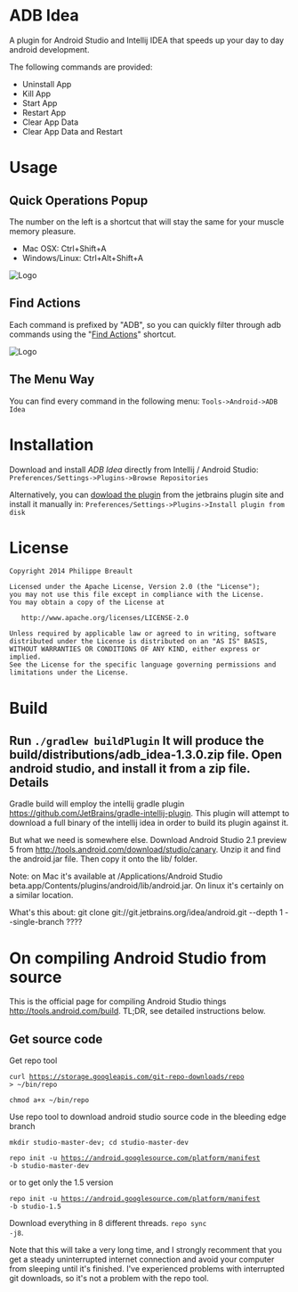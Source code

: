 ADB Idea
========

A plugin for Android Studio and Intellij IDEA that speeds up your day to day android development.

The following commands are provided:

* Uninstall App
* Kill App
* Start App
* Restart App
* Clear App Data
* Clear App Data and Restart

Usage
=====

Quick Operations Popup
-----------------

The number on the left is a shortcut that will stay the same for your muscle memory pleasure.

* Mac OSX: Ctrl+Shift+A
* Windows/Linux: Ctrl+Alt+Shift+A

![Logo](website/adb_operations_popup.png)

Find Actions
-----------------
Each command is prefixed by "ADB", so you can quickly filter through adb commands using the "[Find Actions](http://www.jetbrains.com/idea/webhelp/navigating-to-action.html)" shortcut. 

![Logo](website/find_actions.png)

The Menu Way
------------
You can find every command in the following menu:
`Tools->Android->ADB Idea` 


Installation
========

Download and install *ADB Idea* directly from Intellij / Android Studio:
`Preferences/Settings->Plugins->Browse Repositories` 

Alternatively, you can [dowload the plugin](http://plugins.jetbrains.com/plugin/7380?pr=idea) from the jetbrains plugin site and install it manually in:
`Preferences/Settings->Plugins->Install plugin from disk` 

License
=======

    Copyright 2014 Philippe Breault

    Licensed under the Apache License, Version 2.0 (the "License");
    you may not use this file except in compliance with the License.
    You may obtain a copy of the License at

       http://www.apache.org/licenses/LICENSE-2.0

    Unless required by applicable law or agreed to in writing, software
    distributed under the License is distributed on an "AS IS" BASIS,
    WITHOUT WARRANTIES OR CONDITIONS OF ANY KIND, either express or implied.
    See the License for the specific language governing permissions and
    limitations under the License.

Build
=====
Run <code>./gradlew buildPlugin</code>
It will produce the build/distributions/adb_idea-1.3.0.zip  file.
Open android studio, and install it from a zip file.
Details
-------

Gradle build will employ the intellij gradle plugin https://github.com/JetBrains/gradle-intellij-plugin.
This plugin will attempt to download a full binary of the intellij idea in order to build its plugin against it.

But what we need is somewhere else. Download Android Studio 2.1 preview 5 from http://tools.android.com/download/studio/canary. Unzip it and find the android.jar file. Then copy it onto the lib/ folder.

Note: on Mac it's available at /Applications/Android Studio beta.app/Contents/plugins/android/lib/android.jar. On linux it's certainly on a similar location.


What's this about: git clone git://git.jetbrains.org/idea/android.git --depth 1 --single-branch ????

On compiling Android Studio from source
=======================================

This is the official page for compiling Android Studio things http://tools.android.com/build. TL;DR, see detailed instructions below.

Get source code
---------------

Get repo tool

<code>curl https://storage.googleapis.com/git-repo-downloads/repo > ~/bin/repo</code>

<code>chmod a+x ~/bin/repo</code>

Use repo tool to download android studio source code in the bleeding edge branch

<code>mkdir studio-master-dev; cd studio-master-dev</code>

<code>repo init -u https://android.googlesource.com/platform/manifest -b studio-master-dev</code>

or to get only the 1.5 version

<code>repo init -u https://android.googlesource.com/platform/manifest -b studio-1.5</code>


Download everything in 8 different threads.
<code>repo sync -j8</code>.

Note that this will take a very long time, and I strongly recomment that you get a steady uninterrupted internet connection and avoid your computer from sleeping until it's finished. I've experienced problems with interrupted git downloads, so it's not a problem with the repo tool.






